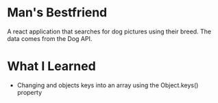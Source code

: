 <h1>Man's Bestfriend</h1>

A react application that searches for dog pictures using their breed. The data comes from the Dog API.

<h1>What I Learned</h1>

<ul>
  <li>Changing and objects keys into an array using the Object.keys() property</li>
</ul>

